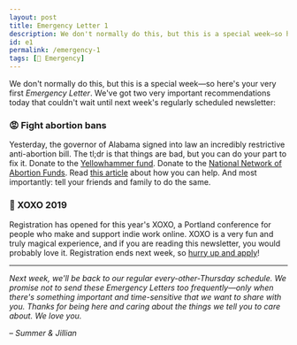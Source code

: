 ```yaml
---
layout: post
title: Emergency Letter 1
description: We don't normally do this, but this is a special week—so here's your very first _Emergency Letter_. We've got two very important recommendations today that couldn't wait until next week's regularly scheduled newsletter.
id: e1
permalink: /emergency-1
tags: [🚨 Emergency]
---
```


We don't normally do this, but this is a special week—so here's your very first _Emergency Letter_. We've got two very important recommendations today that couldn't wait until next week's regularly scheduled newsletter:

### 😡 Fight abortion bans

Yesterday, the governor of Alabama signed into law an incredibly restrictive anti-abortion bill. The tl;dr is that things are bad, but you can do your part to fix it. Donate to the [Yellowhammer fund](https://yellowhammerfund.org/). Donate to the [National Network of Abortion Funds](https://abortionfunds.org/need-abortion/). Read [this article](https://www.thecut.com/2019/05/how-to-help-alabama-6-week-abortion-ban-georgia.html) about how you can help. And most importantly: tell your friends and family to do the same.

### 🎉 XOXO 2019

Registration has opened for this year's XOXO, a Portland conference for people who make and support indie work online. XOXO is a very fun and truly magical experience, and if you are reading this newsletter, you would probably love it. Registration ends next week, so [hurry up and apply](https://2019.xoxofest.com/)!

---

_Next week, we'll be back to our regular every-other-Thursday schedule. We promise not to send these Emergency Letters too frequently—only when there's something important and time-sensitive that we want to share with you. Thanks for being here and caring about the things we tell you to care about. We love you._

– _Summer & Jillian_
